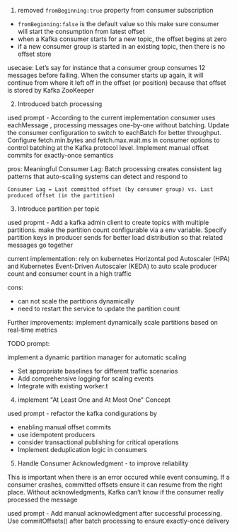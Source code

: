 1. removed `fromBeginning:true` property from consumer subscription

- `fromBeginning:false` is the default value so this make sure consumer will start the consumption from latest offset
- when a Kafka consumer starts for a new topic, the offset begins at zero 
- if a new consumer group is started in an existing topic, then there is no offset store

usecase: Let’s say for instance that a consumer group consumes 12 messages before failing.  When the consumer starts up again, it will continue from where it left off in the offset (or position) because that offset is stored by Kafka ZooKeeper

2. Introduced batch processing

used prompt - According to the current implementation consumer uses eachMessage , processing messages one-by-one without batching. Update the consumer configuration to switch to eachBatch for better throughput. Configure fetch.min.bytes and fetch.max.wait.ms in consumer options to control batching at the Kafka protocol level. Implement manual offset commits for exactly-once semantics

pros:
    Meaningful Consumer Lag: Batch processing creates consistent lag patterns that auto-scaling systems  can detect and respond to

    Consumer Lag = Last committed offset (by consumer group) vs. Last produced offset (in the partition)

3. Introduce partition per topic 

used propmt - Add a kafka admin client to create topics with multiple partitions. make the partition count configurable via a env variable. Specify partition keys in producer sends for better load distribution so that related messages go together

current implementation: rely on kubernetes Horizontal pod Autoscaler (HPA) and Kubernetes Event-Driven Autoscaler (KEDA) to auto scale producer count and consumer count in a high traffic 

cons: 
- can not scale the partitions dynamically
- need to restart the service to update the partition count

Further improvements: implement dynamically scale partitions based on real-time metrics

TODO prompt: 

implement a dynamic partition manager for automatic scaling 
- Set appropriate baselines for different traffic scenarios
- Add comprehensive logging for scaling events
- Integrate with existing worker.t


4. implement "At Least One and At Most One" Concept

used prompt - refactor the kafka condigurations by
- enabling manual offset commits
- use idempotent producers
- consider transactional publishing for critical operations
- Implement deduplication logic in consumers

5. Handle Consumer Acknowledgment - to improve reliability

This is important when there is an error occured while event consuming. If a consumer crashes, committed offsets ensure it can resume from the right place. Without acknowledgments, Kafka can’t know if the consumer really processed the message

used prompt - Add manual acknowledgment after successful processing. Use commitOffsets() after batch processing to ensure exactly-once delivery

